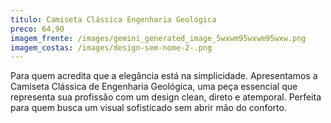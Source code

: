 ```yaml
---
titulo: Camiseta Clássica Engenharia Geológica
preco: 64,90
imagem_frente: /images/gemini_generated_image_5wxwm95wxwm95wxw.png
imagem_costas: /images/design-sem-nome-2-.png
---
```

<!--StartFragment-->

Para quem acredita que a elegância está na simplicidade. Apresentamos a Camiseta Clássica de Engenharia Geológica, uma peça essencial que representa sua profissão com um design clean, direto e atemporal. Perfeita para quem busca um visual sofisticado sem abrir mão do conforto.

<!--EndFragment-->